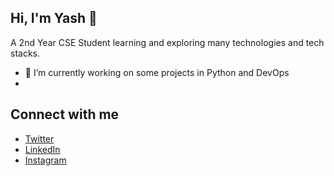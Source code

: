 ## Hi, I'm Yash 👋

A 2nd Year CSE Student learning and exploring many technologies and tech stacks.

- 🔭 I’m currently working on some projects in Python and DevOps
- 


## Connect with me 

- [Twitter](https://twitter.com/YashDhasmana)
- [LinkedIn](https://www.linkedin.com/in/yash-dhasmana-1a7b43217/)
- [Instagram](https://www.instagram.com/_yashdhasmana_/)
